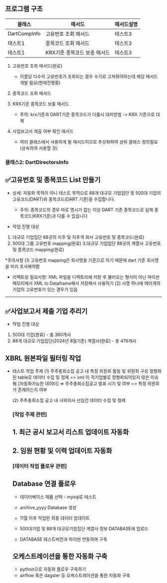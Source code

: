 
## 프로그램 구조
|클래스|매서드|매서드설명|
|------|---|---|
|DartCompInfo|고유번호 조회 매서드|테스트3|
|테스트1|종목코드 조회 매서드|테스트3|
|테스트1|KRX기준 종목코드 보충 매서드|테스트3|

1. 고유번호 조회 매서드(완료)
    - 이름당 다수의 고유번호가 조회되는 경우 수기로 고쳐줘야하는데 해당 매서드 개발 필요(현재진행중)
2. 종목코드 조회 매서드
3. KRX기준 종목코드 보충 매서드
   - 주의: krx기준과 DART기준 종목코드가 다를시 대처방법 -> KRX 기준으로 대체
  
4. 사업보고서 제출 여부 확인 매서드
   - 여러 클래스에서 사용하게 될 매서드이므로 추상화하여 상위 클래스 정의필요(상속하여 사용할 것)

### 클래스2: DartDirectorsInfo


## ✅고유번호 및 종목코드 List 만들기

* 상세: 자동화 목적이 아니 테스트 목적으로 88개 대규모 기업집단 및 500대 기업의 고유코드(DART)와 종목코드(DART 기준)을 수집합니다.
  - 주의: 종목코드의 경우 따로 명시가 없는 이상 DART 기준 종목코드로 실제 종목코드(KRX기준)과 다를 수 있습니다

* 작업 진행 대상
1. 대규모 기업집단 88곳의 지주 및 지주격 회사 고유번호 및 종목코드(완료)
3. 500대 그룹 고유번호 mapping(완료)
3.대규모 기업집단 88곳의 계열사 고유번호 및 종목코드 mapping(완료)

*주의사항
(1) 고유번호 mapping은 회사명을 기준으로 하기 때문에 dart 기준 회사명을 미리 조사해야함
- 리팩토링 필요사항: XML 파일을 디렉토리에 저장 후 불러오는 형식이 아닌 파이썬 메모리에서 XML to Dataframe해서 저장해서 사용하기
(2) 사명 하나에 여러개의 기업의 고유번호가 있는 경우가 있음


---
## ✅사업보고서 제출 기업 추리기

* 작업 진행 대상
1. 500대 기업(완료) - 총 360개사
2. 88개 대규모 기업집단(2024년 8월기준) 계열사(완료) - 총 476개사


## XBRL 원본파일 필터링 작업
* 테스트 작업 주제
  (1) 주주총회소집 공고 내 특정 위원회 활동 및 위원회 구성 정형화된 table로 데이터 수집 및 정제
    => xml <table>이 각기업별로 정형화되어있지 않은 이슈 有
  [자동화가능한 데이터]
    => 주주총회소집공고 발표 시기 및 여부
    => 특정 위원회가 존재하는지 여부
  
  (2) 주주총회소집 공고 내 사외이사 선임건 데이터 수집 및 정제









### [작업 주제 관련]
## 1. 최근 공시 보고서 리스트 업데이트 자동화
## 2. 임원 현황 및 이력 업데이트 자동화


### [데이터 작업 플로우 관련]
## Database 연결 플로우
* 데이터베이스 제품 선택 - mysql로 테스트
* archive_yyyy Database 생성
* 11월 이후 작업한 최종 데이터 업데이트

* 500대기업 및 88개 대규모기업집단 계열사 정보 DATABASE에 업로드
* DATABASE 테스트버전과 파이썬 연동하여 구축

## 오케스트레이션을 통한 자동화 구축
* python으로 자동화 플로우 구축하기
* airflow 혹은 dagster 등 오케스트레이션을 통한 자동화 구축
  


